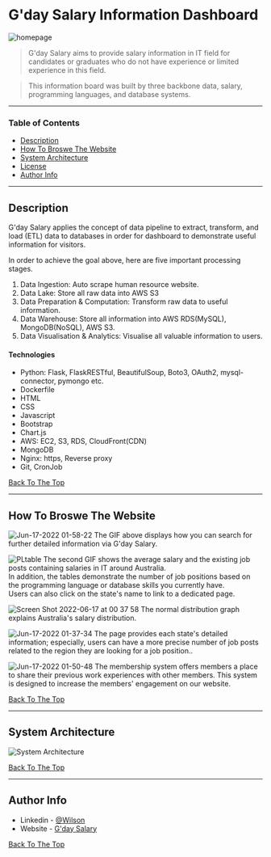 # G'day Salary Information Dashboard

![homepage](https://user-images.githubusercontent.com/90821623/174084300-c0ac6e54-4513-404a-8b6c-c42f0af62b55.gif)

> G'day Salary aims to provide salary information in IT field for candidates or graduates who do not have experience or limited experience in this field.

> This information board was built by three backbone data, salary, programming languages, and database systems.

---

### Table of Contents

- [Description](#description)
- [How To Broswe The Website](#how-to-broswe-the-website)
- [System Architecture](#system-architecture)
- [License](#license)
- [Author Info](#author-info)

---

## Description

G'day Salary applies the concept of data pipeline to extract, transform, and load (ETL) data to databases in order for dashboard to demonstrate useful information for visitors.

In order to achieve the goal above, here are five important processing stages.

1. Data Ingestion: Auto scrape human resource website.
2. Data Lake: Store all raw data into AWS S3
3. Data Preparation & Computation: Transform raw data to useful information.
4. Data Warehouse: Store all information into AWS RDS(MySQL), MongoDB(NoSQL), AWS S3.
5. Data Visualisation & Analytics: Visualise all valuable information to users.

#### Technologies

- Python: Flask, FlaskRESTful, BeautifulSoup, Boto3, OAuth2, mysql-connector, pymongo etc.
- Dockerfile
- HTML
- CSS
- Javascript
- Bootstrap
- Chart.js
- AWS: EC2, S3, RDS, CloudFront(CDN)
- MongoDB
- Nginx: https, Reverse proxy
- Git, CronJob

[Back To The Top](#read-me-template)

---

## How To Broswe The Website
![Jun-17-2022 01-58-22](https://user-images.githubusercontent.com/90821623/174114363-b9855dab-6eb4-4a42-a255-2726c16fc7a9.gif)
The GIF above displays how you can search for further detailed information via G'day Salary.

![PLtable](https://user-images.githubusercontent.com/90821623/174091879-ecf68f85-1b82-4341-a951-8c1041f3a5bf.gif)
The second GIF shows the average salary and the existing job posts containing salaries in IT around Australia.<br>
In addition, the tables demonstrate the number of job positions based on the programming language or database skills you currently have.<br>
Users can also click on the state's name to link to a dedicated page.

![Screen Shot 2022-06-17 at 00 37 58](https://user-images.githubusercontent.com/90821623/174094778-cd68c270-58cc-4876-8825-0803f1a7aca3.png)
The normal distribution graph explains Australia's salary distribution.

![Jun-17-2022 01-37-34](https://user-images.githubusercontent.com/90821623/174110497-e42712a2-999d-4ca6-b335-0c879e7f5f4b.gif)
The page provides each state's detailed information; especially, users can have a more precise number of job posts related to the region they are looking for a job position..<br>

![Jun-17-2022 01-50-48](https://user-images.githubusercontent.com/90821623/174113652-bd9bc72c-5fe4-4bec-9b40-ef4712015d11.gif)
The membership system offers members a place to share their previous work experiences with other members. This system is designed to increase the members' engagement on our website.<br>

[Back To The Top](#read-me-template)

---

## System Architecture

![System Architecture](https://bootcamp-assignment.s3.ap-southeast-2.amazonaws.com/data_pipeline.png)

[Back To The Top](#read-me-template)

---

## Author Info

- Linkedin - [@Wilson](https://www.linkedin.com/in/wei-cheng-huang-wilson/)
- Website - [G'day Salary](https://www.engineersalaryquery.website/)

[Back To The Top](#read-me-template)
